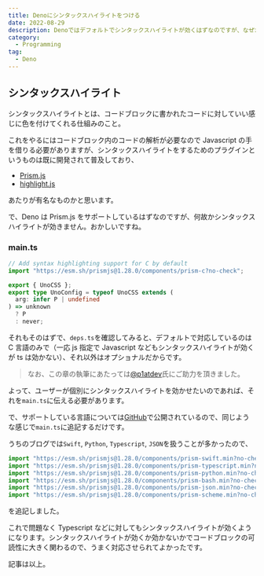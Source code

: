 ```yaml
---
title: Denoにシンタックスハイライトをつける
date: 2022-08-29
description: Denoではデフォルトでシンタックスハイライトが効くはずなのですが、なぜか効かなかったのでその対応方法について書きます
category:
  - Programming
tag:
  - Deno
---
```


## シンタックスハイライト

シンタックスハイライトとは、コードブロックに書かれたコードに対していい感じに色を付けてくれる仕組みのこと。

これをやるにはコードブロック内のコードの解析が必要なので Javascript の手を借りる必要がありますが、シンタックスハイライトをするためのプラグインというものは既に開発されて普及しており、

- [Prism.js](https://prismjs.com/)
- [highlight.js](https://highlightjs.org/)

あたりが有名なものかと思います。

で、Deno は Prism.js をサポートしているはずなのですが、何故かシンタックスハイライトが効きません。おかしいですね。

### main.ts

```ts
// Add syntax highlighting support for C by default
import "https://esm.sh/prismjs@1.28.0/components/prism-c?no-check";

export { UnoCSS };
export type UnoConfig = typeof UnoCSS extends (
  arg: infer P | undefined
) => unknown
  ? P
  : never;
```

それもそのはずで、`deps.ts`を確認してみると、デフォルトで対応しているのは C 言語のみで（一応 js 指定で Javascript などもシンタックスハイライトが効くが ts は効かない）、それ以外はオプショナルだからです。

> なお、この章の執筆にあたっては[@p1atdev](https://twitter.com/p1atdev)氏にご助力を頂きました。

よって、ユーザーが個別にシンタックスハイライトを効かせたいのであれば、それを`main.ts`に伝える必要があります。

で、サポートしている言語については[GitHub](https://github.com/PrismJS/prism/tree/master/components)で公開されているので、同じような感じで`main.ts`に追記するだけです。

うちのブログでは`Swift`, `Python`, `Typescript`, `JSON`を扱うことが多かったので、

```ts
import "https://esm.sh/prismjs@1.28.0/components/prism-swift.min?no-check";
import "https://esm.sh/prismjs@1.28.0/components/prism-typescript.min?no-check";
import "https://esm.sh/prismjs@1.28.0/components/prism-python.min?no-check";
import "https://esm.sh/prismjs@1.28.0/components/prism-bash.min?no-check";
import "https://esm.sh/prismjs@1.28.0/components/prism-json.min?no-check";
import "https://esm.sh/prismjs@1.28.0/components/prism-scheme.min?no-check";
```

を追記しました。

これで問題なく Typescript などに対してもシンタックスハイライトが効くようになります。シンタックスハイライトが効くか効かないかでコードブロックの可読性に大きく関わるので、うまく対応させられてよかったです。

記事は以上。
